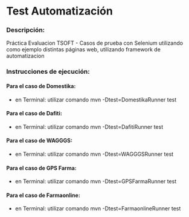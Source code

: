# Test Automatización

### Descripción:
Práctica Evaluacion TSOFT - Casos de prueba con Selenium utilizando como ejemplo distintas páginas web, utilizando framework de automatizacion

### Instrucciones de ejecución:

#### Para el caso de Domestika:
- en Terminal: utilizar comando mvn -Dtest=DomestikaRunner test

#### Para el caso de Dafiti:
- en Terminal: utilizar comando mvn -Dtest=DafitiRunner test

#### Para el caso de WAGGGS:
- en Terminal: utilizar comando mvn -Dtest=WAGGGSRunner test

#### Para el caso de GPS Farma:
- en Terminal: utilizar comando mvn -Dtest=GPSFarmaRunner test

#### Para el caso de Farmaonline:
- en Terminal: utilizar comando mvn -Dtest=FarmaonlineRunner test

